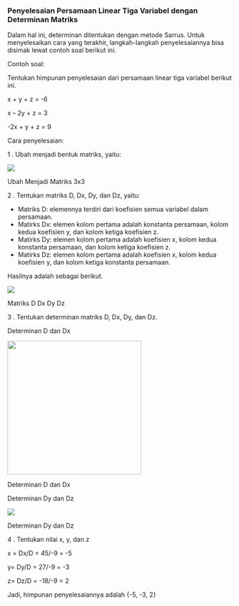 ### Penyelesaian Persamaan Linear Tiga Variabel dengan Determinan Matriks

Dalam hal ini, determinan ditentukan dengan metode Sarrus. Untuk menyelesaikan cara yang terakhir, langkah-langkah penyelesaiannya bisa disimak lewat contoh soal berikut ini.

Contoh soal:

Tentukan himpunan penyelesaian dari persamaan linear tiga variabel berikut ini.

x + y + z = -6

x – 2y + z = 3

-2x + y + z = 9

Cara penyelesaian:

1 . Ubah menjadi bentuk matriks, yaitu:

<img src="https://www.belajarmtk.com/wp-content/uploads/2021/05/Ubah-Menjadi-Matriks-3x3-1-300x130.jpg">

Ubah Menjadi Matriks 3x3

2 . Tentukan matriks D, Dx, Dy, dan Dz, yaitu:

- Matriks D: elemennya terdiri dari koefisien semua variabel dalam persamaan.
- Matirks Dx: elemen kolom pertama adalah konstanta persamaan, kolom kedua koefisien y, dan kolom ketiga koefisien z.
- Matirks Dy: elemen kolom pertama adalah koefisien x, kolom kedua konstanta persamaan, dan kolom ketiga koefisien z.
- Matirks Dz: elemen kolom pertama adalah koefisien x, kolom kedua koefisien y, dan kolom ketiga konstanta persamaan.

Hasilnya adalah sebagai berikut.

<img src="https://www.belajarmtk.com/wp-content/uploads/2021/05/Matriks-D-Dx-Dy-Dz-300x161.jpg">

Matriks D Dx Dy Dz

3 . Tentukan determinan matriks D, Dx, Dy, dan Dz.

Determinan D dan Dx

<img src="https://www.belajarmtk.com/wp-content/uploads/2021/05/Determinan-D-dan-Dx-768x593.jpg" width=300>

Determinan D dan Dx

Determinan Dy dan Dz

<img src="https://www.belajarmtk.com/wp-content/uploads/2021/05/Determinan-Dy-dan-Dz-300x223.jpg">

Determinan Dy dan Dz

4 . Tentukan nilai x, y, dan z

x = Dx/D = 45/-9 = -5

y= Dy/D = 27/-9 = -3

z= Dz/D = -18/-9 = 2

Jadi, himpunan penyelesaiannya adalah {-5, -3, 2}
